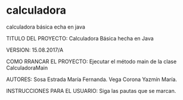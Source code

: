 # calculadora
calculadora básica echa en java

TITULO DEL PROYECTO: Calculadora Básica hecha en Java

VERSION: 15.08.2017/A

COMO RRANCAR EL PROYECTO: Ejecutar el método main de la clase CalculadoraMain

AUTORES: 
Sosa Estrada María Fernanda.
Vega Corona Yazmín María.

INSTRUCCIONES PARA EL USUARIO: Siga las pautas que se marcan.
